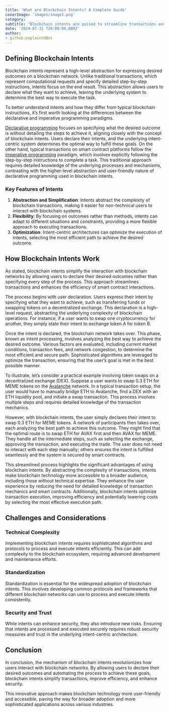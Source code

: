 ```yaml
---
title: 'What are Blockchain Intents? A Complete Guide'
coverImage: 'images/image1.png'
category:
subtitle: "Blockchain intents are poised to streamline transactions and enhance smart contract interactions, broadening the technology's usability and functionality."
date: '2024-07-31 T20:00:00.000Z'
author:
- github:explainCKBot
---
```


## Defining Blockchain Intents

Blockchain intents represent a high-level abstraction for expressing desired outcomes on a blockchain network. Unlike traditional transactions, which represent computational requests and specify detailed step-by-step instructions, intents focus on the end result. This abstraction allows users to declare what they want to achieve, leaving the underlying system to determine the best way to execute the task.

To better understand intents and how they differ from typical blockchain instructions, it’s first worth looking at the differences between the declarative and imperative programming paradigms.

[Declarative programming](https://en.wikipedia.org/wiki/Declarative_programming) focuses on specifying what the desired outcome is without detailing the steps to achieve it, aligning closely with the concept of blockchain intents. Users declare their intents, and the underlying intent-centric system determines the optimal way to fulfill these goals. On the other hand, typical transactions on smart contract platforms follow the [imperative programming](https://en.wikipedia.org/wiki/Imperative_programming) paradigm, which involves explicitly following the step-by-step instructions to complete a task. This traditional approach requires detailed knowledge of the underlying processes and mechanisms, contrasting with the higher-level abstraction and user-friendly nature of declarative programming used in blockchain intents.


### Key Features of Intents

1. **Abstraction and Simplification**: Intents abstract the complexity of blockchain transactions, making it easier for non-technical users to interact with blockchain systems.
2. **Flexibility**: By focusing on outcomes rather than methods, intents can adapt to different situations and constraints, providing a more flexible approach to executing transactions.
3. **Optimization**: Intent-centric architectures can optimize the execution of intents, selecting the most efficient path to achieve the desired outcome.


## How Blockchain Intents Work

As stated, blockchain intents simplify the interaction with blockchain networks by allowing users to declare their desired outcomes rather than specifying every step of the process. This approach streamlines transactions and enhances the efficiency of smart contract interactions.

The process begins with user declaration. Users express their intent by specifying what they want to achieve, such as transferring funds or swapping tokens on a decentralized exchange. This declaration is a high-level request, abstracting the underlying complexity of blockchain operations. For instance, if a user wants to swap one cryptocurrency for another, they simply state their intent to exchange token A for token B.

Once the intent is declared, the blockchain network takes over. This phase, known as intent processing, involves analyzing the best way to achieve the desired outcome. Various factors are evaluated, including current market conditions, transaction fees, and network congestion, to determine the most efficient and secure path. Sophisticated algorithms are leveraged to optimize the transaction, ensuring that the user’s goal is met in the best possible manner.

To illustrate, let’s consider a practical example involving token swaps on a decentralized exchange (DEX). Suppose a user wants to swap 0.3 ETH for MEME tokens on the [Avalanche](https://en.wikipedia.org/wiki/Avalanche_(blockchain_platform)) network. In a typical transaction setup, the user would have to manually bridge ETH to Avalanche, find a DEX with an ETH liquidity pool, and initiate a swap transaction. This process involves multiple steps and requires detailed knowledge of the transaction mechanics.

However, with blockchain intents, the user simply declares their intent to swap 0.3 ETH for MEME tokens. A network of participants then takes over, each analyzing the best path to achieve this outcome. They might find that the optimal route is to swap ETH for AVAX first and then AVAX for MEME. They handle all the intermediate steps, such as selecting the exchange, approving the transaction, and executing the trade. The user does not need to interact with each step manually; others ensures the intent is fulfilled seamlessly and the system is secured by smart contracts.

This streamlined process highlights the significant advantages of using blockchain intents. By abstracting the complexity of transactions, intents make blockchain technology more accessible to a broader audience, including those without technical expertise. They enhance the user experience by reducing the need for detailed knowledge of transaction mechanics and smart contracts. Additionally, blockchain intents optimize transaction execution, improving efficiency and potentially lowering costs by selecting the most effective execution path.


## Challenges and Considerations


### Technical Complexity

Implementing blockchain intents requires sophisticated algorithms and protocols to process and execute intents efficiently. This can add complexity to the blockchain ecosystem, requiring advanced development and maintenance efforts.


### Standardization

Standardization is essential for the widespread adoption of blockchain intents. This involves developing common protocols and frameworks that different blockchain networks can use to process and execute intents consistently.


### Security and Trust

While intents can enhance security, they also introduce new risks. Ensuring that intents are processed and executed securely requires robust security measures and trust in the underlying intent-centric architecture.


## Conclusion

In conclusion, the mechanism of blockchain intents revolutionizes how users interact with blockchain networks. By allowing users to declare their desired outcomes and automating the process to achieve these goals, blockchain intents simplify transactions, improve efficiency, and enhance security. 

This innovative approach makes blockchain technology more user-friendly and accessible, paving the way for broader adoption and more sophisticated applications across various industries.
